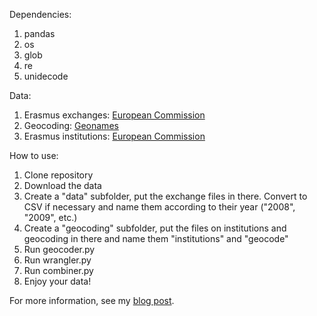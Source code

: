 Dependencies:

1. pandas
2. os
3. glob
4. re
5. unidecode

Data:

1. Erasmus exchanges: [European Commission](https://data.europa.eu/data/datasets?query=erasmus%20mobility%20statistics&locale=en&publisher=http%3A%2F%2Fpublications.europa.eu%2Fresource%2Fauthority%2Fcorporate-body%2FEAC&page=1&limit=10)
2. Geocoding: [Geonames](https://data.opendatasoft.com/explore/dataset/geonames-all-cities-with-a-population-1000%40public/table/?disjunctive.cou_name_en&sort=name)
3. Erasmus institutions: [European Commission](https://erasmus-plus.ec.europa.eu/document/higher-education-institutions-holding-an-eche-2021-2027)

How to use:

1. Clone repository
2. Download the data
3. Create a "data" subfolder, put the exchange files in there. Convert to CSV if necessary and name them according to their year ("2008", "2009", etc.)
4. Create a "geocoding" subfolder, put the files on institutions and geocoding in there and name them "institutions" and "geocode"
5. Run geocoder.py
6. Run wrangler.py
7. Run combiner.py
8. Enjoy your data!

For more information, see my [blog post](https://zarasophos.net/erasmus/).